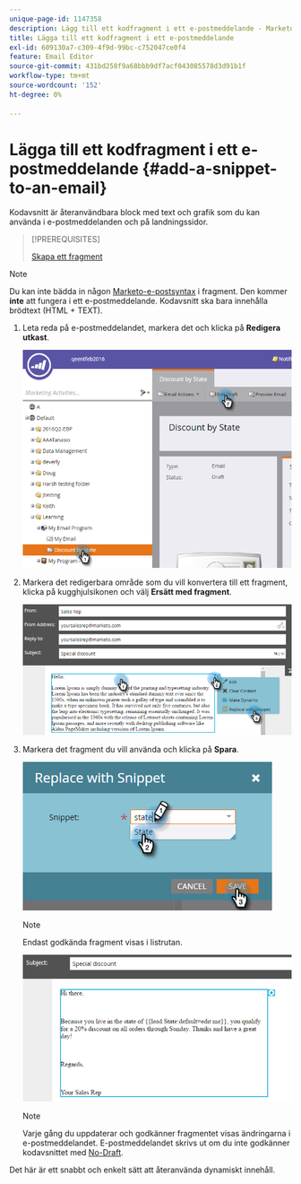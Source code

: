 ```yaml
---
unique-page-id: 1147358
description: Lägg till ett kodfragment i ett e-postmeddelande - Marketo Docs - produktdokumentation
title: Lägga till ett kodfragment i ett e-postmeddelande
exl-id: 609130a7-c309-4f9d-99bc-c752047ce0f4
feature: Email Editor
source-git-commit: 431bd258f9a68bbb9df7acf043085578d3d91b1f
workflow-type: tm+mt
source-wordcount: '152'
ht-degree: 0%

---
```


# Lägga till ett kodfragment i ett e-postmeddelande {#add-a-snippet-to-an-email}

Kodavsnitt är återanvändbara block med text och grafik som du kan använda i e-postmeddelanden och på landningssidor.

>[!PREREQUISITES]
>
>[Skapa ett fragment](/help/marketo/product-docs/personalization/segmentation-and-snippets/snippets/create-a-snippet.md)

>[!NOTE]
>
>Du kan inte bädda in någon [Marketo-e-postsyntax](/help/marketo/product-docs/email-marketing/general/email-editor-2/email-template-syntax.md) i fragment. Den kommer **inte** att fungera i ett e-postmeddelande. Kodavsnitt ska bara innehålla brödtext (HTML + TEXT).

1. Leta reda på e-postmeddelandet, markera det och klicka på **Redigera utkast**.

   ![](assets/one-2.png)

1. Markera det redigerbara område som du vill konvertera till ett fragment, klicka på kugghjulsikonen och välj **Ersätt med fragment**.

   ![](assets/two-2.png)

1. Markera det fragment du vill använda och klicka på **Spara**.

   ![](assets/three-1.png)

   >[!NOTE]
   >
   >Endast godkända fragment visas i listrutan.

   ![](assets/four.png)

   >[!NOTE]
   >
   >Varje gång du uppdaterar och godkänner fragmentet visas ändringarna i e-postmeddelandet. E-postmeddelandet skrivs ut om du inte godkänner kodavsnittet med [No-Draft](/help/marketo/product-docs/administration/users-and-roles/enable-no-draft-for-snippets.md).

Det här är ett snabbt och enkelt sätt att återanvända dynamiskt innehåll.
